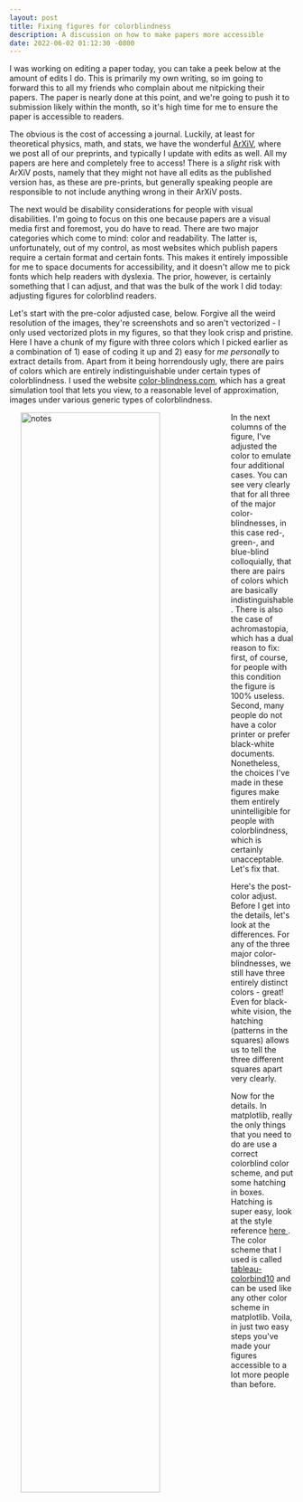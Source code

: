 ```yaml
---
layout: post
title: Fixing figures for colorblindness
description: A discussion on how to make papers more accessible
date: 2022-06-02 01:12:30 -0800
---
```

  
I was working on editing a paper today, you can take a peek below at the amount of edits I do. 
This is primarily my own writing, so im going to forward this to all my friends who complain about me nitpicking their papers.
The paper is nearly done at this point, and we're going to push it to submission likely within the month, so it's high time for me to ensure the paper
is accessible to readers.

The obvious is the cost of accessing a journal. 
Luckily, at least for theoretical physics, math, and stats, we have the wonderful <a href="https://arxiv.org/">ArXiV</a>, where we post all of our preprints, and typically I update with edits as well.
All my papers are here and completely free to access!
There is a _slight_ risk with ArXiV posts, namely that they might not have all edits as the published version has, as these are pre-prints, but generally 
speaking people are responsible to not include anything wrong in their ArXiV posts.

The next would be disability considerations for people with visual disabilities.
I'm going to focus on this one because papers are a visual media first and foremost, you do have to read.
There are two major categories which come to mind: color and readability.
The latter is, unfortunately, out of my control, as most websites which publish papers require a certain format and certain fonts. 
This makes it entirely impossible for me to space documents for accessibility, and it doesn't allow me to pick fonts which help readers with 
dyslexia. 
The prior, however, is certainly something that I can adjust, and that was the bulk of the work I did today: adjusting figures for colorblind readers.

Let's start with the pre-color adjusted case, below.
Forgive all the weird resolution of the images, they're screenshots and so aren't vectorized - I only used vectorized plots in my figures, so that they look crisp and pristine.
Here I have a chunk of my figure with three colors which I picked earlier as a combination of 1) ease of coding it up and 2) easy for _me personally_ to extract details from.
Apart from it being horrendously ugly, there are pairs of colors which are entirely indistinguishable under certain types of colorblindness.
I used the website <a href="https://www.color-blindness.com/coblis-color-blindness-simulator/">color-blindness.com</a>, which has a great simulation tool that lets you view, to a reasonable level of approximation, images under various generic types of colorblindness.


<img src="/assets/images/2022-06-02-img0.jpg" alt="notes" width="70%" height="70%" align="left" hspace = 20>

In the next columns of the figure, I've adjusted the color to emulate four additional cases.
You can see very clearly that for all three of the major color-blindnesses, in this case red-, green-, and blue-blind colloquially, that there are 
pairs of colors which are basically indistinguishable.
There is also the case of achromastopia, which has a dual reason to fix: first, of course, for people with this condition the figure is 100% useless.
Second, many people do not have a color printer or prefer black-white documents.
Nonetheless, the choices I've made in these figures make them entirely unintelligible for people with colorblindness, which is certainly unacceptable.
Let's fix that.

Here's the post-color adjust.
Before I get into the details, let's look at the differences.
For any of the three major color-blindnesses, we still have three entirely distinct colors - great!
Even for black-white vision, the hatching (patterns in the squares) allows us to tell the three different squares apart very clearly.

Now for the details.
In matplotlib, really the only things that you need to do are use a correct colorblind color scheme, and put some hatching in boxes.
Hatching is super easy, look at the style reference <a href="https://matplotlib.org/3.5.0/gallery/shapes_and_collections/hatch_style_reference.html"> here </a>.
The color scheme that I used is called <a href="https://github.com/matplotlib/matplotlib/blob/main/lib/matplotlib/mpl-data/stylelib/tableau-colorblind10.mplstyle">tableau-colorbind10</a> and can be used like any other color scheme in matplotlib.
Voila, in just two easy steps you've made your figures accessible to a lot more people than before.




